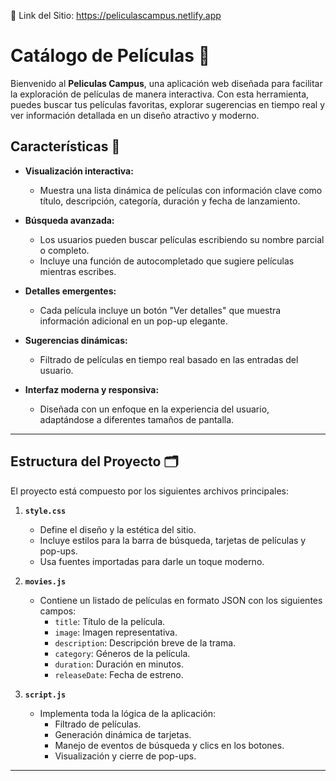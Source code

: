 📌 Link del Sitio: https://peliculascampus.netlify.app

# Catálogo de Películas 🎥

Bienvenido al **Peliculas Campus**, una aplicación web diseñada para facilitar la exploración de películas de manera interactiva. Con esta herramienta, puedes buscar tus películas favoritas, explorar sugerencias en tiempo real y ver información detallada en un diseño atractivo y moderno.

## Características 🚀

- **Visualización interactiva:**
  - Muestra una lista dinámica de películas con información clave como título, descripción, categoría, duración y fecha de lanzamiento.
  
- **Búsqueda avanzada:**
  - Los usuarios pueden buscar películas escribiendo su nombre parcial o completo.
  - Incluye una función de autocompletado que sugiere películas mientras escribes.

- **Detalles emergentes:**
  - Cada película incluye un botón "Ver detalles" que muestra información adicional en un pop-up elegante.

- **Sugerencias dinámicas:**
  - Filtrado de películas en tiempo real basado en las entradas del usuario.

- **Interfaz moderna y responsiva:**
  - Diseñada con un enfoque en la experiencia del usuario, adaptándose a diferentes tamaños de pantalla.

---

## Estructura del Proyecto 🗂️

El proyecto está compuesto por los siguientes archivos principales:

1. **`style.css`**
   - Define el diseño y la estética del sitio.
   - Incluye estilos para la barra de búsqueda, tarjetas de películas y pop-ups.
   - Usa fuentes importadas para darle un toque moderno.

2. **`movies.js`**
   - Contiene un listado de películas en formato JSON con los siguientes campos:
     - `title`: Título de la película.
     - `image`: Imagen representativa.
     - `description`: Descripción breve de la trama.
     - `category`: Géneros de la película.
     - `duration`: Duración en minutos.
     - `releaseDate`: Fecha de estreno.

3. **`script.js`**
   - Implementa toda la lógica de la aplicación:
     - Filtrado de películas.
     - Generación dinámica de tarjetas.
     - Manejo de eventos de búsqueda y clics en los botones.
     - Visualización y cierre de pop-ups.
---